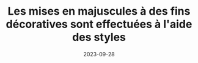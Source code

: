 ---
N: '187'
Rubrique: Présentation
title: Les mises en majuscules à des fins décoratives sont effectuées à l'aide des
  styles
detail: Les mises en majuscules à des fins décoratives sont effectuées à  l'aide des styles
categories: [" Présentation"]
agrege: O4187-E066
opquast: '4187'
indiceebook: '66'
description: "Règle n° 066"
weight:  066
actif: '1'
layout: rules
date: 2023-09-28
tags: ["", ""]
objectif: ["", ""]
Meo: ""
Controle: ""
Auteur: ""
---